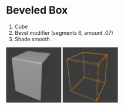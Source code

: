 # Beveled Box

1. Cube
2. Bevel modifier (segments 6, amount .07)
3. Shade smooth
  <div>
    <img src="output.PNG" width="150" height="150">
    <img src="output-wireframe.PNG" width="150" height="150">
  </div>
